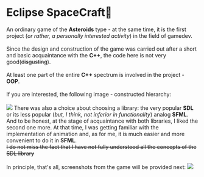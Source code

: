 # **Eclipse SpaceCraft**🚀
An ordinary game of the **Asteroids** type - at the same time, it is the first project (_or rather, a personally interested activity_) in the field of gamedev.<br><br>
Since the design and construction of the game was carried out after a short and basic acquaintance with the **C++**, the code here is not very good(~~disgusting~~).<br><br>
At least one part of the entire **C++** spectrum is involved in the project - **OOP**.<br><br>
If you are interested, the following image - constructed hierarchy:<br><br>
<img src=#>
There was also a choice about choosing a library: the very popular **SDL** or its less popular (_but, I think, not inferior in functionality_) analog **SFML**.<br>And to be honest, at the stage of acquaintance with both libraries, I liked the second one more. At that time, I was getting familiar with the implementation of animation and, as for me, it is much easier and more convenient to do it in **SFML**.<br>~~I do not miss the fact that I have not fully understood all the concepts of the SDL library~~<br><br>
In principle, that's all, screenshots from the game will be provided next:
<img src=#>
